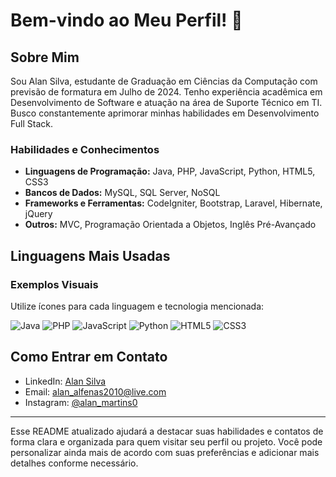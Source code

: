 # Bem-vindo ao Meu Perfil! 👋

## Sobre Mim

Sou Alan Silva, estudante de Graduação em Ciências da Computação com previsão de formatura em Julho de 2024. Tenho experiência acadêmica em Desenvolvimento de Software e atuação na área de Suporte Técnico em TI. Busco constantemente aprimorar minhas habilidades em Desenvolvimento Full Stack.

### Habilidades e Conhecimentos

- **Linguagens de Programação:** Java, PHP, JavaScript, Python, HTML5, CSS3
- **Bancos de Dados:** MySQL, SQL Server, NoSQL
- **Frameworks e Ferramentas:** CodeIgniter, Bootstrap, Laravel, Hibernate, jQuery
- **Outros:** MVC, Programação Orientada a Objetos, Inglês Pré-Avançado

## Linguagens Mais Usadas

### Exemplos Visuais

Utilize ícones para cada linguagem e tecnologia mencionada:

![Java](https://img.shields.io/badge/Java-ED8B00?style=for-the-badge&logo=java&logoColor=white)
![PHP](https://img.shields.io/badge/PHP-777BB4?style=for-the-badge&logo=php&logoColor=white)
![JavaScript](https://img.shields.io/badge/JavaScript-F7DF1E?style=for-the-badge&logo=javascript&logoColor=black)
![Python](https://img.shields.io/badge/Python-3776AB?style=for-the-badge&logo=python&logoColor=white)
![HTML5](https://img.shields.io/badge/HTML5-E34F26?style=for-the-badge&logo=html5&logoColor=white)
![CSS3](https://img.shields.io/badge/CSS3-1572B6?style=for-the-badge&logo=css3&logoColor=white)

## Como Entrar em Contato

- LinkedIn: [Alan Silva](https://www.linkedin.com/in/alan-martins-b83639316/)
- Email: [alan_alfenas2010@live.com](mailto:alan_alfenas2010@live.com)
- Instagram: [@alan_martins0](https://www.instagram.com/alan_martins0/)

---

Esse README atualizado ajudará a destacar suas habilidades e contatos de forma clara e organizada para quem visitar seu perfil ou projeto. Você pode personalizar ainda mais de acordo com suas preferências e adicionar mais detalhes conforme necessário.
